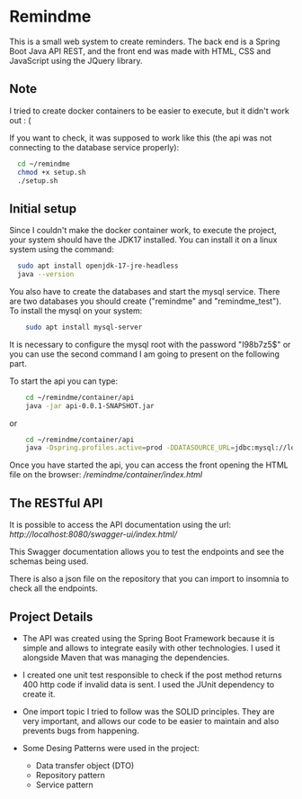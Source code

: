 
# Remindme

This is a small web system to create reminders. The back end is a Spring Boot Java API REST, and the front end was made with HTML, CSS and JavaScript using the JQuery library. 

## Note

I tried to create docker containers to be easier to execute, but it didn't work out : (

If you want to check, it was supposed to work like this (the api was not connecting to the database service properly):
```bash
  cd ~/remindme
  chmod +x setup.sh
  ./setup.sh
```

## Initial setup

Since I couldn't make the docker container work, to execute the project, your system should have the JDK17 installed. You can install it on a linux system using the command: 

```bash
  sudo apt install openjdk-17-jre-headless
  java --version
```

You also have to create the databases and start the mysql service. There are two databases you should create ("remindme" and "remindme_test"). To install the mysql on your system: 

```bash
    sudo apt install mysql-server
```
It is necessary to configure the mysql root with the password "I98b7z5$" or you can use the second command I am going to present on the following part.

To start the api you can type:

```bash
    cd ~/remindme/container/api
    java -jar api-0.0.1-SNAPSHOT.jar
```

or 

```bash
    cd ~/remindme/container/api
    java -Dspring.profiles.active=prod -DDATASOURCE_URL=jdbc:mysql://localhost:3306/remindme -DDATASOURCE_USERNAME={YOUR_USER} -DDATASOURCE_PASSWORD={YOUR_PASSWORD} -jar api-0.0.1-SNAPSHOT.jar
```

Once you have started the api, you can access the front opening the HTML file on the browser: _/remindme/container/index.html_

## The RESTful API

It is possible to access the API documentation using the url: _http://localhost:8080/swagger-ui/index.html/_

This Swagger documentation allows you to test the endpoints and see the schemas being used.

There is also a json file on the repository that you can import to insomnia to check all the endpoints.

## Project Details

- The API was created using the Spring Boot Framework because it is simple and allows to integrate easily with other technologies. I used it alongside Maven that was managing the dependencies.

- I created one unit test responsible to check if the post method returns 400 http code if invalid data is sent. I used the JUnit dependency to create it.

- One import topic I tried to follow was the SOLID principles. They are very important, and allows our code to be easier to maintain and also prevents bugs from happening.

- Some Desing Patterns were used in the project:
    - Data transfer object (DTO)
    - Repository pattern
    - Service pattern









